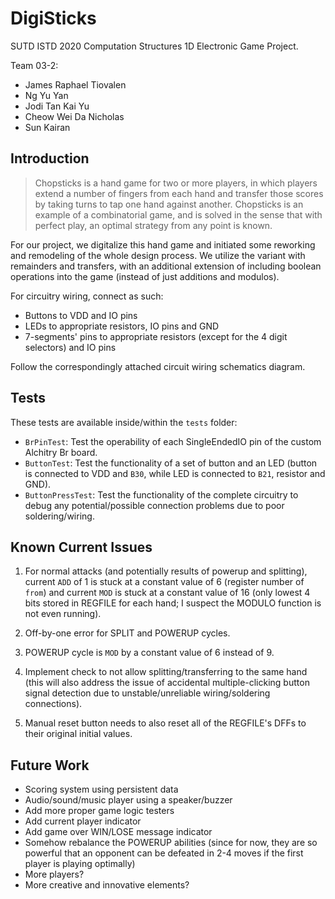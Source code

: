 # DigiSticks

SUTD ISTD 2020 Computation Structures 1D Electronic Game Project.

Team 03-2:

- James Raphael Tiovalen
- Ng Yu Yan
- Jodi Tan Kai Yu
- Cheow Wei Da Nicholas
- Sun Kairan

## Introduction

> Chopsticks is a hand game for two or more players, in which players extend a number of fingers from each hand and transfer those scores by taking turns to tap one hand against another. Chopsticks is an example of a combinatorial game, and is solved in the sense that with perfect play, an optimal strategy from any point is known.

For our project, we digitalize this hand game and initiated some reworking and remodeling of the whole design process. We utilize the variant with remainders and transfers, with an additional extension of including boolean operations into the game (instead of just additions and modulos).

For circuitry wiring, connect as such:

- Buttons to VDD and IO pins
- LEDs to appropriate resistors, IO pins and GND
- 7-segments' pins to appropriate resistors (except for the 4 digit selectors) and IO pins

Follow the correspondingly attached circuit wiring schematics diagram.

## Tests

These tests are available inside/within the `tests` folder:

- `BrPinTest`: Test the operability of each SingleEndedIO pin of the custom Alchitry Br board.
- `ButtonTest`: Test the functionality of a set of button and an LED (button is connected to VDD and `B30`, while LED is connected to `B21`, resistor and GND).
- `ButtonPressTest`: Test the functionality of the complete circuitry to debug any potential/possible connection problems due to poor soldering/wiring.

## Known Current Issues

1. For normal attacks (and potentially results of powerup and splitting), current `ADD` of 1 is stuck at a constant value of 6 (register number of `from`) and current `MOD` is stuck at a constant value of 16 (only lowest 4 bits stored in REGFILE for each hand; I suspect the MODULO function is not even running).

2. Off-by-one error for SPLIT and POWERUP cycles.

3. POWERUP cycle is `MOD` by a constant value of 6 instead of 9.

4. Implement check to not allow splitting/transferring to the same hand (this will also address the issue of accidental multiple-clicking button signal detection due to unstable/unreliable wiring/soldering connections).

5. Manual reset button needs to also reset all of the REGFILE's DFFs to their original initial values.

## Future Work

- Scoring system using persistent data
- Audio/sound/music player using a speaker/buzzer
- Add more proper game logic testers
- Add current player indicator
- Add game over WIN/LOSE message indicator
- Somehow rebalance the POWERUP abilities (since for now, they are so powerful that an opponent can be defeated in 2-4 moves if the first player is playing optimally)
- More players?
- More creative and innovative elements?
